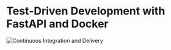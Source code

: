  # Test-Driven Development with FastAPI and Docker
 ![Continuous Integration and Delivery](https://github.com/jy900x2E/fastapi-tdd-docker/workflows/Continuous%20Integration%20and%20Delivery/badge.svg?branch=master)

